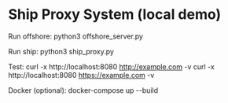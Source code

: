 # Ship Proxy System (local demo)

Run offshore:
  python3 offshore_server.py

Run ship:
  python3 ship_proxy.py

Test:
  curl -x http://localhost:8080 http://example.com -v
  curl -x http://localhost:8080 https://example.com -v

Docker (optional):
  docker-compose up --build
